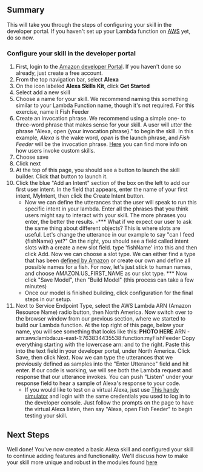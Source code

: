 ## Summary
This will take you through the steps of configuring your skill in the developer portal. If you haven't set up your Lambda function on [AWS](../aws) yet, do so now.

### Configure your skill in the developer portal
1. First, login to the [Amazon developer Portal](https://developer.amazon.com/login.html).  If you haven't done so already, just create a free account.
1. From the top navigation bar, select **Alexa**
1. On the icon labeled **Alexa Skills Kit**, click **Get Started**
1. Select add a new skill
1. Choose a name for your skill. We recommend naming this something similar to your Lambda Function name, though it's not required.  For this exercise, name it Fish Feeder
1. Create an invocation phrase. We recommend using a simple one- to three-word phrase that makes sense for your skill. A user will utter the phrase "Alexa, open {your invocation phrase}." to begin the skill.  In this example, _Alexa_ is the wake word, _open_ is the launch phrase, and _Fish Feeder_ will be the invocation phrase. [Here](https://developer.amazon.com/public/solutions/alexa/alexa-skills-kit/docs/supported-phrases-to-begin-a-conversation) you can find more info on how users invoke custom skills.
1. Choose save
1. Click next
1. At the top of this page, you should see a button to launch the skill builder. Click that button to launch it.
1. Click the blue "Add an Intent" section of the box on the left to add our first user intent. In the field that appears, enter the name of your first intent, MyIntent, then click the Create Intent button. 
    - Now we can define the utterances that the user will speak to run this specific intent in your lambda. Enter all the phrases that you think users might say to interact with your skill. The more phrases you enter, the better the results.
    -*** What if we expect our user to ask the same thing about different objects? This is where slots are useful. Let's change the utterance in our example to say "can I feed {fishName} yet?" On the right, you should see a field called intent slots with a create a new slot field. type 'fishName' into this and then click Add. Now we can choose a slot type.  We can either find a type that has been [defined by Amazon](https://developer.amazon.com/public/solutions/alexa/alexa-skills-kit/docs/built-in-intent-ref/slot-type-reference#list-types) or create our own and define all possible names for a fish.  For now, let's just stick to human names, and choose AMAZON.US_FIRST_NAME as our slot type. *** Now click "Save Model", then "Build Model" (this process can take a few minutes)
    - Once our model is finished building, click configuration for the final steps in our setup. 
1. Next to Service Endpoint Type, select the AWS Lambda ARN (Amazon Resource Name) radio button, then North America. Now switch over to the browser window from our previous section, where we started to build our Lambda function. At the top right of this page, below your name, you will see something that looks like this: **PHOTO HERE** ARN - arn:aws:lambda:us-east-1:763834435538:function:myFishFeeder Copy everything starting with the lowercase arn: and to the right. Paste this into the text field in your developer portal, under North America. Click Save, then click Next.  Now we can type the utterances that we previously defined as samples into the "Enter Utterance" field and hit enter. If our code is working, we will see both the Lambda request and response that our utterance invokes.  You can push "Listen" under your response field to hear a sample of Alexa's response to your code.  
    - If you would like to test on a virtual Alexa, just use [This handy simulator](https://echosim.io/) and login with the same credentials you used to log in to the developer console. Just follow the prompts on the page to have the virtual Alexa listen, then say "Alexa, open Fish Feeder" to begin testing your skill.  

## Next Steps
Well done! You've now created a basic Alexa skill and configured your skill to continue adding features and functionality. We'll discuss how to make your skill more unique and robust in the modules found [here](https://github.com/voicehacks/modules)
